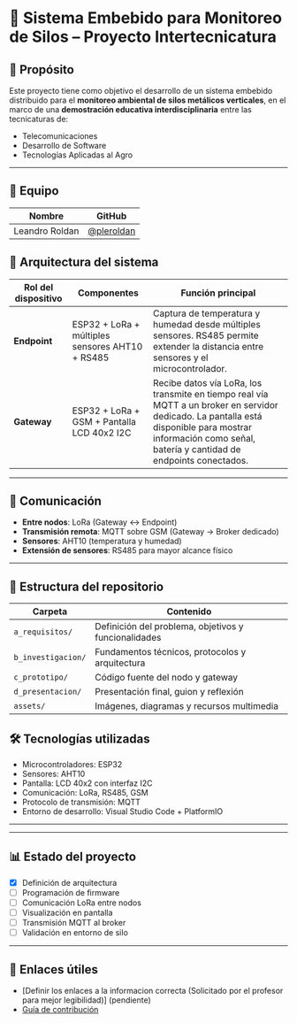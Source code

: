# 🌾 Sistema Embebido para Monitoreo de Silos – Proyecto Intertecnicatura

## 🎯 Propósito

Este proyecto tiene como objetivo el desarrollo de un sistema embebido distribuido para el **monitoreo ambiental de silos metálicos verticales**, en el marco de una **demostración educativa interdisciplinaria** entre las tecnicaturas de:

- Telecomunicaciones  
- Desarrollo de Software  
- Tecnologías Aplicadas al Agro

---


## 👥 Equipo
| Nombre                        | GitHub                                 |
|------------------------------|----------------------------------------|
| Leandro Roldan               | [@pleroldan](https://github.com/pleroldan) |

## 🧱 Arquitectura del sistema

| Rol del dispositivo | Componentes | Función principal |
|---------------------|-------------|-------------------|
| **Endpoint**        | ESP32 + LoRa + múltiples sensores AHT10 + RS485 | Captura de temperatura y humedad desde múltiples sensores. RS485 permite extender la distancia entre sensores y el microcontrolador. |
| **Gateway**         | ESP32 + LoRa + GSM + Pantalla LCD 40x2 I2C       | Recibe datos vía LoRa, los transmite en tiempo real vía MQTT a un broker en servidor dedicado. La pantalla está disponible para mostrar información como señal, batería y cantidad de endpoints conectados. |

---

## 📡 Comunicación

- **Entre nodos**: LoRa (Gateway ↔ Endpoint)  
- **Transmisión remota**: MQTT sobre GSM (Gateway → Broker dedicado)  
- **Sensores**: AHT10 (temperatura y humedad)  
- **Extensión de sensores**: RS485 para mayor alcance físico  

---

## 📂 Estructura del repositorio
| Carpeta | Contenido |
|--------|---------|
| `a_requisitos/` | Definición del problema, objetivos y funcionalidades |
| `b_investigacion/` | Fundamentos técnicos, protocolos y arquitectura |
| `c_prototipo/` | Código fuente del nodo y gateway  |
| `d_presentacion/` | Presentación final, guion y reflexión |
| `assets/` | Imágenes, diagramas y recursos multimedia |

## 🛠️ Tecnologías utilizadas

- Microcontroladores: ESP32  
- Sensores: AHT10  
- Pantalla: LCD 40x2 con interfaz I2C  
- Comunicación: LoRa, RS485, GSM  
- Protocolo de transmisión: MQTT  
- Entorno de desarrollo: Visual Studio Code + PlatformIO  

---


---

## 📊 Estado del proyecto

- [x] Definición de arquitectura  
- [ ] Programación de firmware  
- [ ] Comunicación LoRa entre nodos  
- [ ] Visualización en pantalla  
- [ ] Transmisión MQTT al broker  
- [ ] Validación en entorno de silo  

---

## 📎 Enlaces útiles
- [Definir los enlaces a la informacion correcta (Solicitado por el profesor para mejor legibilidad)] (pendiente)
- [Guía de contribución](CONTRIBUTING.md)
